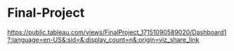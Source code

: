 # Final-Project

https://public.tableau.com/views/FinalProject_17151090589020/Dashboard1?:language=en-US&:sid=&:display_count=n&:origin=viz_share_link
